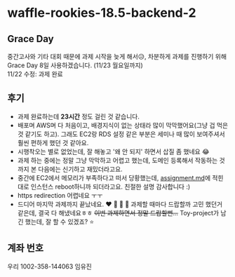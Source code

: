 # waffle-rookies-18.5-backend-2

## Grace Day
중간고사와 기타 대회 때문에 과제 시작을 늦게 해서:disappointed_relieved:, 차분하게 과제를 진행하기 위해 Grace Day 8일 사용하겠습니다. (11/23 월요일까지)   
11/22 수정: 과제 완료

## 후기
- 과제 완료하는데 **23시간** 정도 걸린 것 같습니다.
- 배포며 AWS며 다 처음이고, 배경지식이 없는 상태라 많이 막막했어요(그냥 겁 먹은 것 같기도 하고). 그래도 EC2랑 RDS 설정 같은 부분은 세미나 때 많이 보여주셔서 훨씬 편하게 했던 것 같아요. 
- 시행착오는 별로 없었는데, 잘 해놓고 '왜 안 되지' 하면서 삽질 좀 했네요 :joy:
- 과제 하는 중에는 정말 그냥 막막하고 어렵고 했는데, 도메인 등록해서 작동하는 것까지 본 다음에는 신기하고 재밌더라고요.
- 중간에 EC2에서 메모리가 부족하다고 떠서 당황했는데, [assignment.md](https://github.com/wafflestudio/rookies/blob/master/backend/seminar4/assignment.md)에 적힌대로 인스턴스 reboot하니까 되더라고요. 친절한 설명 감사합니다 :)
- https redirection 어렵네요 ㅜㅜ
- 드디어 마지막 과제까지 끝났네요. :heart: :yellow_heart: :blue_heart: :purple_heart: 과제할 때마다 드랍할까 고민 했던거 같은데, 결국 다 해냈네요ㅎㅎ ~~이번 과제하면서 정말 드랍할뻔...~~ Toy-project가 남긴 했는데, 잘 할 수 있겠죠? :star:

## 계좌 번호
우리 1002-358-144063 임유진
